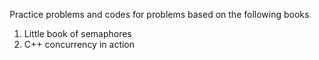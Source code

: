 Practice problems and codes for problems based on the following books
1. Little book of semaphores
2. C++ concurrency in action
